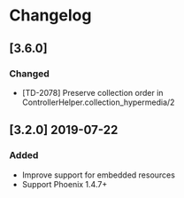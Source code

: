 # Changelog

## [3.6.0]

### Changed

- [TD-2078] Preserve collection order in ControllerHelper.collection_hypermedia/2

## [3.2.0] 2019-07-22

### Added

- Improve support for embedded resources
- Support Phoenix 1.4.7+

